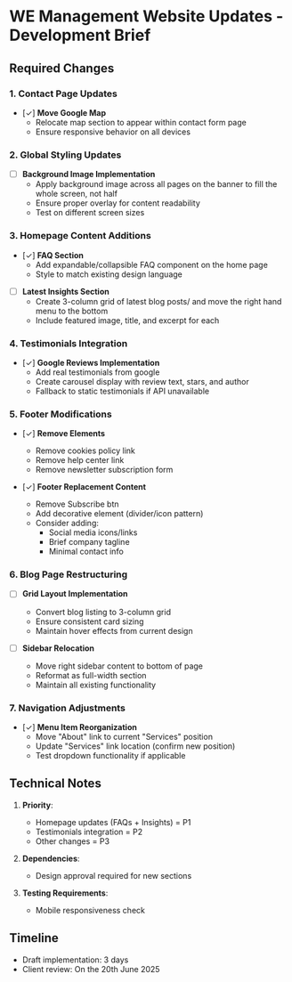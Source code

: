# WE Management Website Updates - Development Brief

## Required Changes

### 1. Contact Page Updates
- [✓] **Move Google Map**  
  - Relocate map section to appear within contact form page
  - Ensure responsive behavior on all devices

### 2. Global Styling Updates
- [ ] **Background Image Implementation**  
  - Apply background image across all pages on the banner to fill the whole screen, not half
  - Ensure proper overlay for content readability
  - Test on different screen sizes

### 3. Homepage Content Additions
- [✓] **FAQ Section**  
  - Add expandable/collapsible FAQ component on the home page
  - Style to match existing design language

- [ ] **Latest Insights Section**  
  - Create 3-column grid of latest blog posts/ and move the right hand menu to the bottom
  - Include featured image, title, and excerpt for each

### 4. Testimonials Integration
- [✓] **Google Reviews Implementation**  
  - Add real testimonials from google
  - Create carousel display with review text, stars, and author
  - Fallback to static testimonials if API unavailable

### 5. Footer Modifications
- [✓] **Remove Elements**  
  - Remove cookies policy link
  - Remove help center link
  - Remove newsletter subscription form

- [✓] **Footer Replacement Content**
  - Remove Subscribe btn
  - Add decorative element (divider/icon pattern)
  - Consider adding:
    - Social media icons/links
    - Brief company tagline
    - Minimal contact info

### 6. Blog Page Restructuring
- [ ] **Grid Layout Implementation**  
  - Convert blog listing to 3-column grid
  - Ensure consistent card sizing
  - Maintain hover effects from current design

- [ ] **Sidebar Relocation**  
  - Move right sidebar content to bottom of page
  - Reformat as full-width section
  - Maintain all existing functionality

### 7. Navigation Adjustments
- [✓] **Menu Item Reorganization**  
  - Move "About" link to current "Services" position
  - Update "Services" link location (confirm new position)
  - Test dropdown functionality if applicable

## Technical Notes

1. **Priority**: 
   - Homepage updates (FAQs + Insights) = P1
   - Testimonials integration = P2
   - Other changes = P3

2. **Dependencies**:
   - Design approval required for new sections

3. **Testing Requirements**:
   - Mobile responsiveness check

## Timeline
- Draft implementation: 3 days
- Client review: On the 20th June 2025